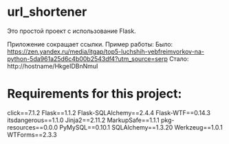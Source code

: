 # url_shortener

Это простой проект с использование Flask.

Приложение сокращает ссылки. Пример работы:
Было: https://zen.yandex.ru/media/itgap/top5-luchshih-vebfreimvorkov-na-python-5da961a25d6c4b00b2543df4?utm_source=serp
Стало: http://hostname/HkgeIDBnNmuI

# Requirements for this project:

click==7.1.2
Flask==1.1.2
Flask-SQLAlchemy==2.4.4
Flask-WTF==0.14.3
itsdangerous==1.1.0
Jinja2==2.11.2
MarkupSafe==1.1.1
pkg-resources==0.0.0
PyMySQL==0.10.1
SQLAlchemy==1.3.20
Werkzeug==1.0.1
WTForms==2.3.3
